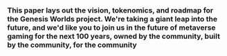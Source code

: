 <h3>This paper lays out the vision, tokenomics, and roadmap for the Genesis Worlds project. We're taking a giant leap into the future, and we'd like you to join us in the future of metaverse gaming for the next 100 years, owned by the community, built by the community, for the community</h3>